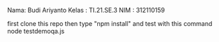 Nama: Budi Ariyanto
Kelas : TI.21.SE.3
NIM  : 312110159

first clone this repo
then type "npm install"
and test with this command
node testdemoqa.js
